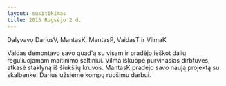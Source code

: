 ```yaml
---
layout: susitikimas
title: 2015 Rugsėjo 2 d.
---
```

Dalyvavo DariusV, MantasK, MantasP, VaidasT ir VilmaK


Vaidas demontavo savo quad'ą su visam ir pradėjo ieškot dalių reguliuojamam maitinimo šaltiniui.
Vilma iškuopė purvinasias dirbtuves, atkasė staklyną iš šiukšlių kruvos.
MantasK pradejo savo naują projektą su skalbenke.
Darius užsiėmė kompų ruošimu darbui.

